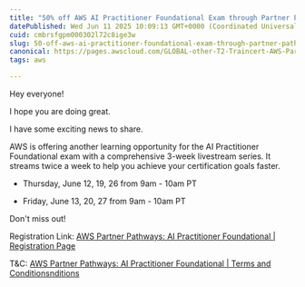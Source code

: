 ```yaml
---
title: "50% off AWS AI Practitioner Foundational Exam through Partner Pathway Program"
datePublished: Wed Jun 11 2025 10:09:13 GMT+0000 (Coordinated Universal Time)
cuid: cmbrsfgpm000302l72c8ige3w
slug: 50-off-aws-ai-practitioner-foundational-exam-through-partner-pathway-program
canonical: https://pages.awscloud.com/GLOBAL-other-T2-Traincert-AWS-Partner-Pathways-AI-Practitioner-Foundational-Registration.html
tags: aws

---
```


Hey everyone!

I hope you are doing great.

I have some exciting news to share.

AWS is offering another learning opportunity for the AI Practitioner Foundational exam with a comprehensive 3-week livestream series. It streams twice a week to help you achieve your certification goals faster.

* Thursday, June 12, 19, 26 from 9am - 10am PT
    
* Friday, June 13, 20, 27 from 9am - 10am PT
    

Don't miss out!

Registration Link: [AWS Partner Pathways: AI Practitioner Foundational | Registration Page](https://pages.awscloud.com/GLOBAL-other-T2-Traincert-AWS-Partner-Pathways-AI-Practitioner-Foundational-Registration.html)

T&C: [AWS Partner Pathways: AI Practitioner Foundational | Terms and Conditionsnditions](https://pages.awscloud.com/GLOBAL-other-T2-Traincert-AWS-Partner-Pathways-AI-Practitioner-Foundational-Terms-and-Conditions-2025.html)